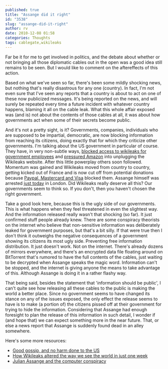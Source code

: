 ```yaml
---
published: true
title: "Assange did it right"
id: "3538"
slug: "assange-did-it-right"
author: rv
date: 2010-12-08 01:58
categories: Thoughts
tags: cablegate,wikileaks
---
```

Far be it for me to get involved in politics, and the debate about whether or not bringing all those diplomatic cables out in the open was a good idea still remains to be seen. But I would like to comment on the aftereffects of this action.

Based on what we've seen so far, there's been some mildly shocking news, but nothing that's really disastrous for any one (country). In fact, I'm not even sure that I've seen any reports that a country is about to act on one of these now publicized messages. It's being reported on the news, and will surely be repeated every time a future incident with whatever country happens, blaming it all on the cable leak. What this whole affair exposed was (and is) not about the contents of those cables at all, it was about how governments act when some of their secrets become public.

And it's not a pretty sight, is it? Governments, companies, individuals who are supposed to be impartial, democratic, are now blocking information from reaching its citizens, doing exactly that for which they criticize other governments. I'm talking about the US government in particular of course. They have, in very non-subtle ways, <a href="http://news.cnet.com/8301-31921_3-20024766-281.html">blocked access to wikileaks for government employees</a> and <a href="http://gigaom.com/2010/12/01/amazon-unplugs-wikileaks-after-government-pressure/">pressured Amazon</a> into unplugging the Wikileaks website. After this little powerplay others soon followed. Momentum was gained and Wikileaks moved from country to country, getting kicked out of France and is now cut off from potential donations because <a href="http://blogs.forbes.com/andygreenberg/2010/12/07/visa-mastercard-move-to-choke-wikileaks/?boxes=techchannelsections">Paypal, Mastercard and Visa</a> blocked them. Assange himself was arrested <a href="http://www.hindu.com/2010/12/08/stories/2010120850880300.htm">just today</a> in London. Did Wikileaks really deserve all this? Our governments seem to think so. If you don't, then you haven't chosen the right government.

Take a good look here, because this is the ugly side of our governments. This is what happens when they feel threatened in even the slightest way. And the information released really wasn't that shocking (so far). It just confirmed stuff people already knew. There are some conspiracy theorists on the internet who believe that non-sensitive information was deliberately leaked for government purposes, but that's a bit silly. If that were true then I don't think it outweighs the negative consequences of a government showing its citizens its most ugly side. Preventing free information distribution. It just doesn't work. Not on the internet. There's already dozens of mirrors everywhere, and there's an encrypted data file floating around on BitTorrent that's rumored to have the full contents of the cables, just waiting to be decrypted when Assange speaks the magic word. Information can't be stopped, and the internet is giving anyone the means to take advantage of this. Although Assange is doing it in a rather flashy way.

That being said, besides the statement that 'information should be public', I can't quite see how releasing all these cables to the public is making the world a better place. Since no government seems to have changed its stance on any of the issues exposed, the only effect the release seems to have is to make (a portion of) the citizens pissed off at their government for trying to hide the information. Considering that Assange had enough foresight to plan the release of this information in such detail, I wonder if (and hope that) we can expect something more in the near future. That, or else a news report that Assange is suddenly found dead in an alley somewhere.

Here's some more resources:
<ul>
	<li><a href="http://www.nytimes.com/2010/12/06/us/06iht-letter.html">Good gossip, and no harm done to the US</a></li>
	<li><a href="http://www.allvoices.com/s/event-7508562/aHR0cDovL3d3dy5ndWFyZGlhbi5jby51ay9tZWRpYS8yMDEwL2RlYy8wNC93aWtpbGVha3Mtd29ybGQtd2Vlay1jYWJsZXM=">How Wikileaks altered the way we see the world in just one week</a></li>
	<li><a href="http://zunguzungu.wordpress.com/2010/11/29/julian-assange-and-the-computer-conspiracy-%E2%80%9Cto-destroy-this-invisible-government%E2%80%9D/">Julian Assange and the computer conspiracy</a></li>
</ul>
&nbsp;

&nbsp;

&nbsp;